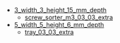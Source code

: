 * [3_width_3_height_15_mm_depth](3_width_3_height_15_mm_depth)
  * [screw_sorter_m3_03_03_extra](3_width_3_height_15_mm_depth/screw_sorter_m3_03_03_extra)
* [5_width_5_height_6_mm_depth](5_width_5_height_6_mm_depth)
  * [tray_03_03_extra](5_width_5_height_6_mm_depth/tray_03_03_extra)
